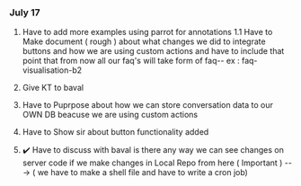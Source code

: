 ### July 17

1. Have to add more examples using parrot for annotations
    1.1 Have to Make document ( rough ) about what changes we did to integrate buttons
        and how we are using custom actions  and have to include that point that from now 
        all our faq's will take form of faq-<category-name>-<batch-number>
                            ex : faq-visualisation-b2

2. Give KT to baval

3. Have to Puprpose about how we can store conversation data to our OWN DB beacuse we are using custom actions

4. Have to Show sir about button functionality added

5. :heavy_check_mark: Have to discuss with baval is there any way we can see changes on server code if we make changes in Local Repo from here ( Important ) ---> ( we have to make a shell file and have to write a cron job)
